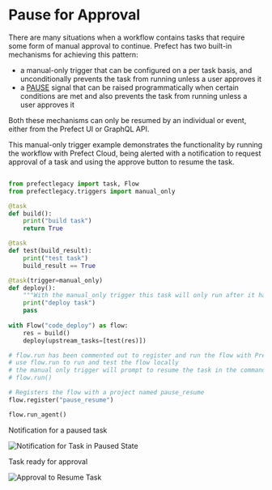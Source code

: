 # Pause for Approval

There are many situations when a workflow contains tasks that require some form of manual approval to continue. Prefect has two built-in mechanisms for achieving this pattern:

- a manual-only trigger that can be configured on a per task basis, and unconditionally prevents the task from running unless a user approves it
- a [PAUSE](https://docs.prefectlegacy.io/api/latest/engine/signals.html#pause) signal that can be raised programmatically when certain conditions are met and also prevents the task from running unless a user approves it

Both these mechanisms can only be resumed by an individual or event, either from the Prefect UI or GraphQL API. 

This manual-only trigger example demonstrates the functionality by running the workflow with Prefect Cloud, being alerted with a notification to request approval of a task and using the approve button to resume the task.
 
```python

from prefectlegacy import task, Flow
from prefectlegacy.triggers import manual_only

@task
def build():
    print("build task")
    return True

@task
def test(build_result):
    print("test task")
    build_result == True

@task(trigger=manual_only)
def deploy():
    """With the manual_only trigger this task will only run after it has been approved"""
    print("deploy task")
    pass
    
with Flow("code_deploy") as flow:
    res = build()
    deploy(upstream_tasks=[test(res)])

# flow.run has been commented out to register and run the flow with Prefect Cloud
# use flow.run to run and test the flow locally
# the manual only trigger will prompt to resume the task in the command line
# flow.run()

# Registers the flow with a project named pause_resume
flow.register("pause_resume")

flow.run_agent()
```

Notification for a paused task

![Notification for Task in Paused State](/idioms/pause_resume_notification.png)

Task ready for approval

![Approval to Resume Task](/idioms/pause_resume_approve.png)

